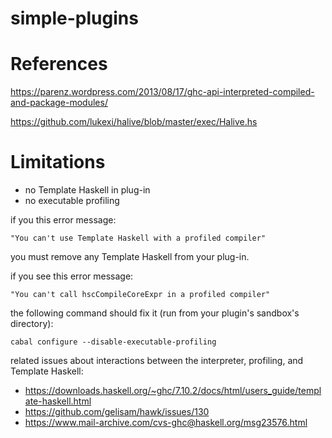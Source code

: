 # simple-plugins




# References

<https://parenz.wordpress.com/2013/08/17/ghc-api-interpreted-compiled-and-package-modules/>

<https://github.com/lukexi/halive/blob/master/exec/Halive.hs>


# Limitations 

* no Template Haskell in plug-in
* no executable profiling 

if you this error message:

    "You can't use Template Haskell with a profiled compiler"

you must remove any Template Haskell from your plug-in. 

if you see this error message:

    "You can't call hscCompileCoreExpr in a profiled compiler"

the following command should fix it (run from your plugin's sandbox's directory):

    cabal configure --disable-executable-profiling

related issues about interactions between the interpreter, profiling, and Template Haskell: 

* https://downloads.haskell.org/~ghc/7.10.2/docs/html/users_guide/template-haskell.html
* https://github.com/gelisam/hawk/issues/130
* https://www.mail-archive.com/cvs-ghc@haskell.org/msg23576.html

